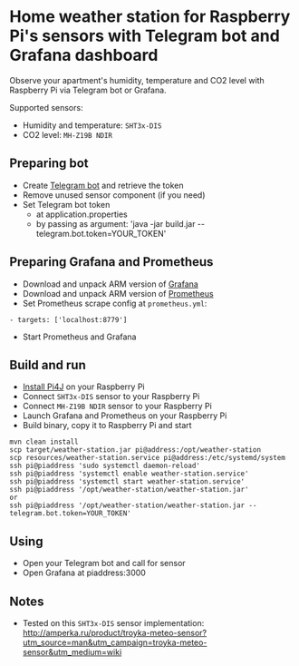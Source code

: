 # Home weather station for Raspberry Pi's sensors with Telegram bot and Grafana dashboard 

Observe your apartment's humidity, temperature and CO2 level with Raspberry Pi via Telegram bot or Grafana.

Supported sensors:
- Humidity and temperature: `SHT3x-DIS`
- CO2 level: `MH-Z19B NDIR`

## Preparing bot
- Create [Telegram bot](https://core.telegram.org/bots#creating-a-new-bot) and retrieve the token
- Remove unused sensor component (if you need)
- Set Telegram bot token
    - at application.properties
    - by passing as argument: 'java -jar build.jar --telegram.bot.token=YOUR_TOKEN'

## Preparing Grafana and Prometheus
- Download and unpack ARM version of [Grafana](https://grafana.com/grafana/download?platform=arm)
- Download and unpack ARM version of [Prometheus](https://prometheus.io/download)
- Set Prometheus scrape config at `prometheus.yml`:
```
- targets: ['localhost:8779']
```
- Start Prometheus and Grafana

## Build and run
- [Install Pi4J](http://pi4j.com/install.html#Installation) on your Raspberry Pi
- Connect `SHT3x-DIS` sensor to your Raspberry Pi
- Connect `MH-Z19B NDIR` sensor to your Raspberry Pi
- Launch Grafana and Prometheus on your Raspberry Pi
- Build binary, copy it to Raspberry Pi and start
```
mvn clean install
scp target/weather-station.jar pi@address:/opt/weather-station
scp resources/weather-station.service pi@address:/etc/systemd/system
ssh pi@piaddress 'sudo systemctl daemon-reload'
ssh pi@piaddress 'systemctl enable weather-station.service'
ssh pi@piaddress 'systemctl start weather-station.service'
ssh pi@piaddress '/opt/weather-station/weather-station.jar'
or
ssh pi@piaddress '/opt/weather-station/weather-station.jar --telegram.bot.token=YOUR_TOKEN'
```

## Using
- Open your Telegram bot and call for sensor
- Open Grafana at piaddress:3000 
    
## Notes
- Tested on this `SHT3x-DIS` sensor implementation: http://amperka.ru/product/troyka-meteo-sensor?utm_source=man&utm_campaign=troyka-meteo-sensor&utm_medium=wiki
